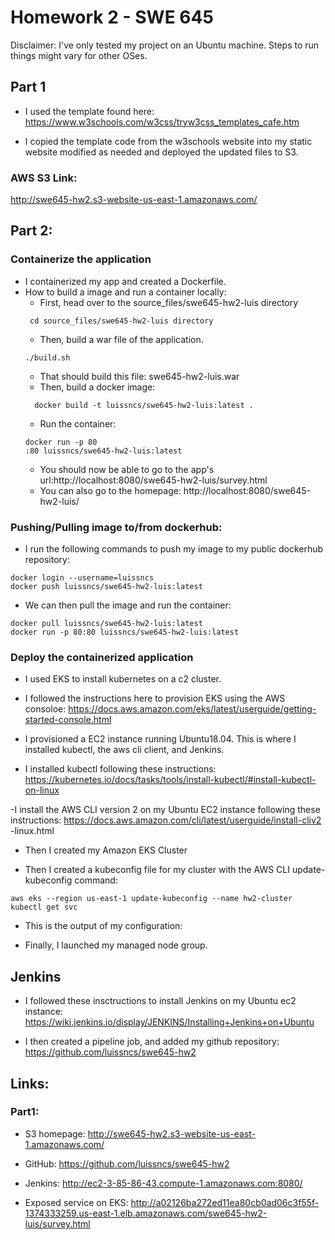 # Homework 2 - SWE 645
Disclaimer: I've only tested my project on an Ubuntu machine. Steps to run things might vary for other OSes.

## Part 1
* I used the template found here: <https://www.w3schools.com/w3css/tryw3css_templates_cafe.htm>

* I copied the template code from the w3schools website into my static website modified as needed and deployed the updated files to S3.

### AWS S3 Link:
http://swe645-hw2.s3-website-us-east-1.amazonaws.com/


## Part 2:
### Containerize the application
- I containerized my app and created a Dockerfile.
- How to build a image and run a container locally:
  - First, head over to the source_files/swe645-hw2-luis directory
  ```
   cd source_files/swe645-hw2-luis directory
   ```
  - Then, build a war file of the application.
  ```
  ./build.sh
  ```
  - That should build this file: swe645-hw2-luis.war
  - Then, build a docker image:
  ```
    docker build -t luissncs/swe645-hw2-luis:latest .
  ```
  - Run the container:
  ```
  docker run -p 80
  :80 luissncs/swe645-hw2-luis:latest
  ```
  - You should now be able to go to the app's url:http://localhost:8080/swe645-hw2-luis/survey.html
  - You can also go to the homepage: http://localhost:8080/swe645-hw2-luis/

### Pushing/Pulling image to/from dockerhub:
- I run the following commands to push my image to my public dockerhub repository:
```
docker login --username=luissncs
docker push luissncs/swe645-hw2-luis:latest
```
- We can then pull the image and run the container:
```
docker pull luissncs/swe645-hw2-luis:latest
docker run -p 80:80 luissncs/swe645-hw2-luis:latest
```

### Deploy the containerized application
  - I used EKS to install kubernetes on a c2 cluster.
  - I followed the instructions here to provision EKS using the AWS consoloe:
  https://docs.aws.amazon.com/eks/latest/userguide/getting-started-console.html

  - I provisioned a EC2 instance running Ubuntu18.04. This is where I installed kubectl, the aws cli client, and Jenkins.

  - I installed kubectl following these instructions:
  https://kubernetes.io/docs/tasks/tools/install-kubectl/#install-kubectl-on-linux

  -I install the AWS CLI version 2 on my Ubuntu EC2 instance following these instructions:
  https://docs.aws.amazon.com/cli/latest/userguide/install-cliv2
  -linux.html

  - Then I created my Amazon EKS Cluster

  - Then I created a kubeconfig file for my cluster with the AWS CLI update-kubeconfig command:
  ```- S3 homepage:
  aws eks --region us-east-1 update-kubeconfig --name hw2-cluster
  kubectl get svc
  ```
  - This is the output of my configuration:

  - Finally, I launched my managed node group.

## Jenkins
  - I followed these insctructions to install Jenkins on my Ubuntu ec2 instance:
  https://wiki.jenkins.io/display/JENKINS/Installing+Jenkins+on+Ubuntu

  - I then created a pipeline job, and added my github repository:
  https://github.com/luissncs/swe645-hw2


## Links:
### Part1:
- S3 homepage:
http://swe645-hw2.s3-website-us-east-1.amazonaws.com/
- GitHub:
https://github.com/luissncs/swe645-hw2
- Jenkins:
http://ec2-3-85-86-43.compute-1.amazonaws.com:8080/


- Exposed service on EKS:
http://a02126ba272ed11ea80cb0ad06c3f55f-1374333259.us-east-1.elb.amazonaws.com/swe645-hw2-luis/survey.html
